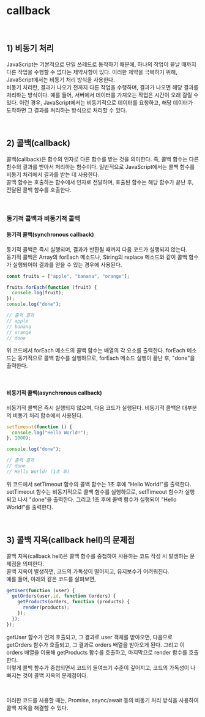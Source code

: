 # callback

<br>

## **1) 비동기 처리**

JavaScript는 기본적으로 단일 쓰레드로 동작하기 때문에, 하나의 작업이 끝날 때까지 다른 작업을 수행할 수 없다는 제약사항이 있다.
이러한 제약을 극복하기 위해, JavaScript에서는 비동기 처리 방식을 사용한다. <br>
비동기 처리란, 결과가 나오기 전까지 다른 작업을 수행하며, 결과가 나오면 해당 결과를 처리하는 방식이다.
예를 들어, 서버에서 데이터를 가져오는 작업은 시간이 오래 걸릴 수 있다. 이런 경우, JavaScript에서는 비동기적으로 데이터를 요청하고, 해당 데이터가 도착하면 그 결과를 처리하는 방식으로 처리할 수 있다.

<br>

## **2) 콜백(callback)**

콜백(callback)은 함수의 인자로 다른 함수를 받는 것을 의미한다. 즉, 콜백 함수는 다른 함수의 결과를 받아서 처리하는 함수이다.
일반적으로 JavaScript에서는 콜백 함수를 비동기 처리에서 결과를 받는 데 사용한다. <br>
콜백 함수는 호출하는 함수에서 인자로 전달하며, 호출된 함수는 해당 함수가 끝난 후, 전달된 콜백 함수를 호출한다.

<br>

### **동기적 콜백과 비동기적 콜백**

#### **동기적 콜백(synchronous callback)** <br>

동기적 콜백은 즉시 실행되며, 결과가 반환될 때까지 다음 코드가 실행되지 않는다. <br>
동기적 콜백은 Array의 forEach 메소드나, String의 replace 메소드와 같이 콜백 함수가 실행되어야 결과를 얻을 수 있는 경우에 사용된다.

```javascript
const fruits = ["apple", "banana", "orange"];

fruits.forEach(function (fruit) {
  console.log(fruit);
});
console.log("done");

// 출력 결과
// apple
// banana
// orange
// done
```

위 코드에서 forEach 메소드의 콜백 함수는 배열의 각 요소를 출력한다. forEach 메소드는 동기적으로 콜백 함수를 실행하므로, forEach 메소드 실행이 끝난 후, "done"을 출력한다.

<br>

#### **비동기적 콜백(asynchronous callback)**

비동기적 콜백은 즉시 실행되지 않으며, 다음 코드가 실행된다.
비동기적 콜백은 대부분의 비동기 처리 함수에서 사용된다.

```javascript
setTimeout(function () {
  console.log("Hello World!");
}, 1000);

console.log("done");

// 출력 결과
// done
// Hello World! (1초 후)
```

위 코드에서 setTimeout 함수의 콜백 함수는 1초 후에 "Hello World!"를 출력한다. setTimeout 함수는 비동기적으로 콜백 함수를 실행하므로, setTimeout 함수가 실행되고 나서 "done"을 출력한다. 그리고 1초 후에 콜백 함수가 실행되어 "Hello World!"를 출력한다.

<br>

## **3) 콜백 지옥(callback hell)의 문제점**

콜백 지옥(callback hell)은 콜백 함수를 중첩하여 사용하는 코드 작성 시 발생하는 문제점을 의미한다. <br>
콜백 지옥이 발생하면, 코드의 가독성이 떨어지고, 유지보수가 어려워진다. <br>
예를 들어, 아래와 같은 코드를 살펴보면,

```javascript
getUser(function (user) {
  getOrders(user.id, function (orders) {
    getProducts(orders, function (products) {
      render(products);
    });
  });
});
```

getUser 함수가 먼저 호출되고, 그 결과로 user 객체를 받아오면, 다음으로 getOrders 함수가 호출되고, 그 결과로 orders 배열을 받아오게 된다. 그리고 이 orders 배열을 이용해 getProducts 함수를 호출하고, 마지막으로 render 함수를 호출한다. <br>
이렇게 콜백 함수가 중첩되면서 코드의 들여쓰기 수준이 깊어지고, 코드의 가독성이 나빠지는 것이 콜백 지옥의 문제점이다.

<br>

이러한 코드를 사용할 때는, Promise, async/await 등의 비동기 처리 방식을 사용하여 콜백 지옥을 해결할 수 있다.
